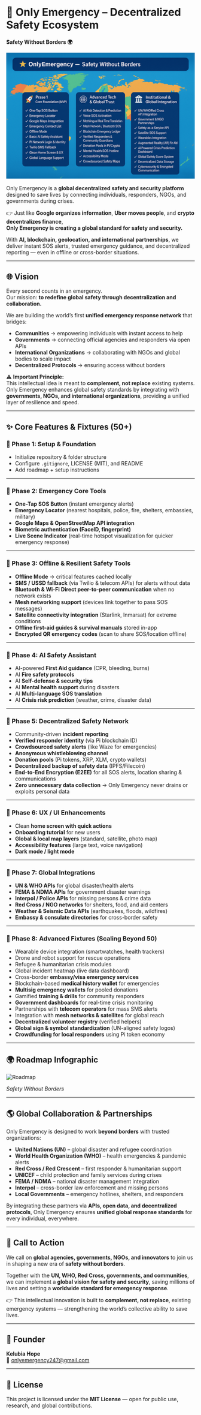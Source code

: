   
# 🚨 Only Emergency – Decentralized Safety Ecosystem  

**Safety Without Borders 🌍**  

![OnlyEmergency Roadmap](OnlyEmergency%20RoadMap.png)  

Only Emergency is a **global decentralized safety and security platform** designed to save lives by connecting individuals, responders, NGOs, and governments during crises.  

👉 Just like **Google organizes information**, **Uber moves people**, and **crypto decentralizes finance**,  
**Only Emergency is creating a global standard for safety and security.**  

With **AI, blockchain, geolocation, and international partnerships**, we deliver instant SOS alerts, trusted emergency guidance, and decentralized reporting — even in offline or cross-border situations.  

---

## 🌐 Vision  

Every second counts in an emergency.  
Our mission: **to redefine global safety through decentralization and collaboration.**  

We are building the world’s first **unified emergency response network** that bridges:  
- **Communities** → empowering individuals with instant access to help  
- **Governments** → connecting official agencies and responders via open APIs  
- **International Organizations** → collaborating with NGOs and global bodies to scale impact  
- **Decentralized Protocols** → ensuring access without borders  

⚠️ **Important Principle:**  
This intellectual idea is meant to **complement, not replace** existing systems.  
Only Emergency enhances global safety standards by integrating with **governments, NGOs, and international organizations**, providing a unified layer of resilience and speed.  

---

## ✨ Core Features & Fixtures (50+)  

### 🔹 Phase 1: Setup & Foundation  
- Initialize repository & folder structure  
- Configure `.gitignore`, LICENSE (MIT), and README  
- Add roadmap + setup instructions  

---

### 🔹 Phase 2: Emergency Core Tools  
- **One-Tap SOS Button** (instant emergency alerts)  
- **Emergency Locator** (nearest hospitals, police, fire, shelters, embassies, military)  
- **Google Maps & OpenStreetMap API integration**  
- **Biometric authentication (FaceID, fingerprint)**  
- **Live Scene Indicator** (real-time hotspot visualization for quicker emergency response)  

---

### 🔹 Phase 3: Offline & Resilient Safety Tools  
- **Offline Mode** → critical features cached locally  
- **SMS / USSD fallback** (via Twilio & telecom APIs) for alerts without data  
- **Bluetooth & Wi-Fi Direct peer-to-peer communication** when no network exists  
- **Mesh networking support** (devices link together to pass SOS messages)  
- **Satellite connectivity integration** (Starlink, Inmarsat) for extreme conditions  
- **Offline first-aid guides & survival manuals** stored in-app  
- **Encrypted QR emergency codes** (scan to share SOS/location offline)  

---

### 🔹 Phase 4: AI Safety Assistant  
- AI-powered **First Aid guidance** (CPR, bleeding, burns)  
- AI **Fire safety protocols**  
- AI **Self-defense & security tips**  
- AI **Mental health support** during disasters  
- AI **Multi-language SOS translation**  
- AI **Crisis risk prediction** (weather, crime, disaster data)  

---

### 🔹 Phase 5: Decentralized Safety Network  
- Community-driven **incident reporting**  
- **Verified responder identity** (via Pi blockchain ID)  
- **Crowdsourced safety alerts** (like Waze for emergencies)  
- **Anonymous whistleblowing channel**  
- **Donation pools** (Pi tokens, XRP, XLM, crypto wallets)  
- **Decentralized backup of safety data** (IPFS/Filecoin)  
- **End-to-End Encryption (E2EE)** for all SOS alerts, location sharing & communications  
- **Zero unnecessary data collection** → Only Emergency never drains or exploits personal data  

---

### 🔹 Phase 6: UX / UI Enhancements  
- Clean **home screen with quick actions**  
- **Onboarding tutorial** for new users  
- **Global & local map layers** (standard, satellite, photo map)  
- **Accessibility features** (large text, voice navigation)  
- **Dark mode / light mode**  

---

### 🔹 Phase 7: Global Integrations  
- **UN & WHO APIs** for global disaster/health alerts  
- **FEMA & NDMA APIs** for government disaster warnings  
- **Interpol / Police APIs** for missing persons & crime data  
- **Red Cross / NGO networks** for shelters, food, and aid centers  
- **Weather & Seismic Data APIs** (earthquakes, floods, wildfires)  
- **Embassy & consulate directories** for cross-border safety  

---

### 🔹 Phase 8: Advanced Fixtures (Scaling Beyond 50)  
- Wearable device integration (smartwatches, health trackers)  
- Drone and robot support for rescue operations  
- Refugee & humanitarian crisis modules  
- Global incident heatmap (live data dashboard)  
- Cross-border **embassy/visa emergency services**  
- Blockchain-based **medical history wallet** for emergencies  
- **Multisig emergency wallets** for pooled donations  
- Gamified **training & drills** for community responders  
- **Government dashboards** for real-time crisis monitoring  
- Partnerships with **telecom operators** for mass SMS alerts  
- Integration with **mesh networks & satellites** for global reach  
- **Decentralized volunteer registry** (verified helpers)  
- **Global sign & symbol standardization** (UN-aligned safety logos)  
- **Crowdfunding for local responders** using Pi token economy  

---

## 🌍 Roadmap Infographic  

![Roadmap](roadmap.png)  

*Safety Without Borders*  

---

## 🌎 Global Collaboration & Partnerships  

Only Emergency is designed to work **beyond borders** with trusted organizations:  

- **United Nations (UN)** – global disaster and refugee coordination  
- **World Health Organization (WHO)** – health emergencies & pandemic alerts  
- **Red Cross / Red Crescent** – first responder & humanitarian support  
- **UNICEF** – child protection and family services during crises  
- **FEMA / NDMA** – national disaster management integration  
- **Interpol** – cross-border law enforcement and missing persons  
- **Local Governments** – emergency hotlines, shelters, and responders  

By integrating these partners via **APIs, open data, and decentralized protocols**, Only Emergency ensures **unified global response standards** for every individual, everywhere.  

---

## 📢 Call to Action  

We call on **global agencies, governments, NGOs, and innovators** to join us in shaping a new era of **safety without borders**.  

Together with the **UN, WHO, Red Cross, governments, and communities**, we can implement a **global vision for safety and security**, saving millions of lives and setting a **worldwide standard for emergency response**.  

👉 This intellectual innovation is built to **complement, not replace**, existing emergency systems — strengthening the world’s collective ability to save lives.  

---

## 👤 Founder  

**Kelubia Hope**  
📧 onlyemergency247@gmail.com  

---

## 📜 License  

This project is licensed under the **MIT License** — open for public use, research, and global contributions.  



 

